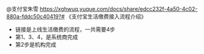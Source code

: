 @支付宝朱雪
https://xghwuq.yuque.com/docs/share/edcc232f-4a50-4c02-880a-fddc50c40419?# 《支付宝生活缴费接入流程介绍》

- 链接是上线生活缴费的流程，一共需要4步
- 第1、3、4，是系统商完成
- 第2步是机构完成